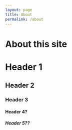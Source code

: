 ```yaml
---
layout: page
title: About
permalink: /about
---
```


# About this site


# Header 1
## Header 2
### Header 3
#### Header 4?
##### Header 5??
